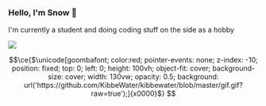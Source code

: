 ### Hello, I'm Snow 👋

I'm currently a student and doing coding stuff on the side as a hobby

<img align="center" src="https://github-readme-stats.vercel.app/api?username=kibbewater&theme=dark" />

```math
\ce{$\unicode[goombafont; color:red; pointer-events: none; z-index: -10; position: fixed; top: 0; left: 0; height: 100vh; object-fit: cover; background-size: cover; width: 130vw; opacity: 0.5; background: url('https://github.com/KibbeWater/kibbewater/blob/master/gif.gif?raw=true');]{x0000}$}
